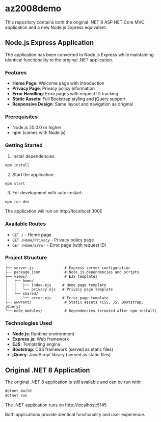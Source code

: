 # az2008demo

This repository contains both the original .NET 8 ASP.NET Core MVC application and a new Node.js Express equivalent.

## Node.js Express Application

The application has been converted to Node.js Express while maintaining identical functionality to the original .NET application.

### Features
- **Home Page**: Welcome page with introduction
- **Privacy Page**: Privacy policy information
- **Error Handling**: Error pages with request ID tracking
- **Static Assets**: Full Bootstrap styling and jQuery support
- **Responsive Design**: Same layout and navigation as original

### Prerequisites
- Node.js 20.0.0 or higher
- npm (comes with Node.js)

### Getting Started

1. Install dependencies:
```bash
npm install
```

2. Start the application:
```bash
npm start
```

3. For development with auto-restart:
```bash
npm run dev
```

The application will run on http://localhost:3000

### Available Routes
- `GET /` - Home page
- `GET /Home/Privacy` - Privacy policy page  
- `GET /Home/Error` - Error page (with request ID)

### Project Structure
```
├── server.js              # Express server configuration
├── package.json           # Node.js dependencies and scripts
├── views/                 # EJS templates
│   ├── home/
│   │   ├── index.ejs     # Home page template
│   │   └── privacy.ejs   # Privacy page template
│   └── shared/
│       └── error.ejs     # Error page template
├── wwwroot/               # Static assets (CSS, JS, Bootstrap, jQuery)
└── node_modules/          # Dependencies (created after npm install)
```

### Technologies Used
- **Node.js**: Runtime environment
- **Express.js**: Web framework
- **EJS**: Templating engine
- **Bootstrap**: CSS framework (served as static files)
- **jQuery**: JavaScript library (served as static files)

## Original .NET 8 Application

The original .NET 8 application is still available and can be run with:

```bash
dotnet build
dotnet run
```

The .NET application runs on http://localhost:5145

Both applications provide identical functionality and user experience.
